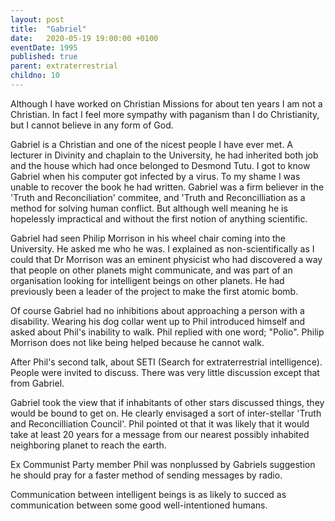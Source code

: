 ```yaml
---
layout: post
title:  "Gabriel"
date:   2020-05-19 19:00:00 +0100
eventDate: 1995
published: true
parent: extraterrestrial
childno: 10
---
```


Although I have worked on Christian Missions for about ten years I am not a Christian. In fact I feel more sympathy with paganism than I do Christianity, but I cannot believe in any form of God.

Gabriel is a Christian and one of the nicest people I have ever met. A lecturer in Divinity and chaplain to the University, he had inherited both job and the house which had once belonged to Desmond Tutu. I got to know Gabriel when his computer got infected by a virus. To my shame I was unable to recover the book he had written. Gabriel was a firm believer in the 'Truth and Reconciliation' commitee, and 'Truth and Reconcilliation as a method for solving human conflict. But although well meaning he is hopelessly impractical and without the first notion of anything scientific.

Gabriel had seen Philip Morrison in his wheel chair coming into the University. He asked me who he was. I explained as non-scientifically as I could that Dr Morrison was an eminent physicist who had discovered a way that people on other planets might communicate, and was part of an organisation looking for intelligent beings on other planets. He had previously been a leader of the project to make the first atomic bomb. 

Of course Gabriel had no inhibitions about approaching a person with a disability. Wearing his dog collar went up to Phil introduced himself and asked about Phil's inability to walk. Phil replied with one word; "Polio". Philip Morrison does not like being helped because he cannot walk.

After Phil's second talk, about SETI (Search for extraterrestrial intelligence). People were invited to discuss. There was very little discussion except that from Gabriel.

Gabriel took the view that if inhabitants of other stars discussed things, they would be bound to get on. He clearly envisaged a sort of inter-stellar 'Truth and Reconcilliation Council'. Phil pointed ot that it was likely that it would take at least 20 years for a message from our nearest possibly inhabited neighboring planet to reach the earth.

Ex Communist Party member Phil was nonplussed by Gabriels suggestion he should pray for a faster method of sending messages by radio.

Communication between intelligent beings is as likely to succed as communication between some good well-intentioned humans. 
